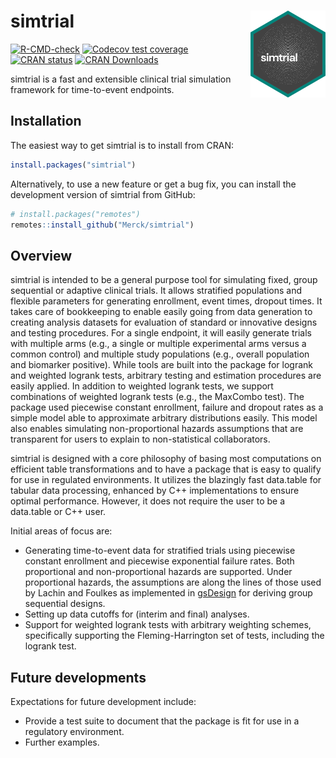 # simtrial <img src="man/figures/logo.png" align="right" width="120" />

<!-- badges: start -->
[![R-CMD-check](https://github.com/Merck/simtrial/actions/workflows/R-CMD-check.yaml/badge.svg)](https://github.com/Merck/simtrial/actions/workflows/R-CMD-check.yaml)
[![Codecov test coverage](https://codecov.io/gh/Merck/simtrial/branch/main/graph/badge.svg)](https://app.codecov.io/gh/Merck/simtrial?branch=main)
[![CRAN status](https://www.r-pkg.org/badges/version/simtrial)](https://cran.r-project.org/package=simtrial)
[![CRAN Downloads](https://cranlogs.r-pkg.org/badges/simtrial)](https://cran.r-project.org/package=simtrial)
<!-- badges: end -->

simtrial is a fast and extensible clinical trial simulation framework
for time-to-event endpoints.

## Installation

The easiest way to get simtrial is to install from CRAN:

```r
install.packages("simtrial")
```

Alternatively, to use a new feature or get a bug fix,
you can install the development version of simtrial from GitHub:

```r
# install.packages("remotes")
remotes::install_github("Merck/simtrial")
```

## Overview

simtrial is intended to be a general purpose tool for simulating fixed, group sequential or adaptive clinical trials.
It allows stratified populations and flexible parameters for generating enrollment, event times, dropout times.
It takes care of bookkeeping to enable easily going from data generation to creating analysis datasets for evaluation of standard or innovative designs and testing procedures.
For a single endpoint, it will easily generate trials with multiple arms (e.g., a single or multiple experimental arms versus a common control) and multiple study populations (e.g., overall population and biomarker positive).
While tools are built into the package for logrank and weighted logrank tests, arbitrary testing and estimation procedures are easily applied.
In addition to weighted logrank tests, we support combinations of weighted logrank tests (e.g., the MaxCombo test).
The package used piecewise constant enrollment, failure and dropout rates as a simple model
able to approximate arbitrary distributions easily.
This model also enables simulating non-proportional hazards assumptions that are transparent for users to explain to non-statistical collaborators.

simtrial is designed with a core philosophy of basing most computations on
efficient table transformations and to have a package that is easy to qualify
for use in regulated environments.
It utilizes the blazingly fast data.table for tabular data processing,
enhanced by C++ implementations to ensure optimal performance.
However, it does not require the user to be a data.table or C++ user.

Initial areas of focus are:

- Generating time-to-event data for stratified trials using piecewise constant
  enrollment and piecewise exponential failure rates.
  Both proportional and non-proportional hazards are supported.
  Under proportional hazards, the assumptions are along the lines of those
  used by Lachin and Foulkes as implemented in
  [gsDesign](https://keaven.github.io/gsDesign/) for deriving
  group sequential designs.
- Setting up data cutoffs for (interim and final) analyses.
- Support for weighted logrank tests with arbitrary weighting schemes,
  specifically supporting the Fleming-Harrington set of tests,
  including the logrank test.

## Future developments

Expectations for future development include:

- Provide a test suite to document that the package is fit for use in a
  regulatory environment.
- Further examples.
